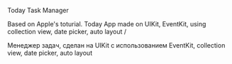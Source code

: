 Today Task Manager

Based on Apple's toturial. Today App made on UIKit, EventKit, using collection view, date picker, auto layout / 

Менеджер задач, сделан на UIKit с использованием EventKit, collection view, date picker, auto layout

